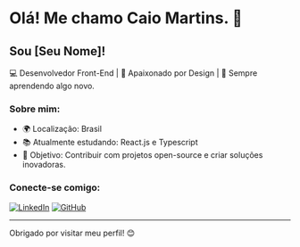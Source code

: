 # Olá! Me chamo Caio Martins. 👋

## Sou [Seu Nome]!

💻 Desenvolvedor Front-End | 🎨 Apaixonado por Design | 🚀 Sempre aprendendo algo novo.

### Sobre mim:
- 🌍 Localização: Brasil
- 📚 Atualmente estudando: React.js e Typescript
- 🎯 Objetivo: Contribuir com projetos open-source e criar soluções inovadoras.

### Conecte-se comigo:
[![LinkedIn](https://img.shields.io/badge/-LinkedIn-blue?style=flat-square&logo=LinkedIn&logoColor=white)](https://www.linkedin.com/in/seu-perfil)
[![GitHub](https://img.shields.io/badge/-GitHub-000?style=flat-square&logo=GitHub&logoColor=white)](https://github.com/seu-usuario)

---
Obrigado por visitar meu perfil! 😊
